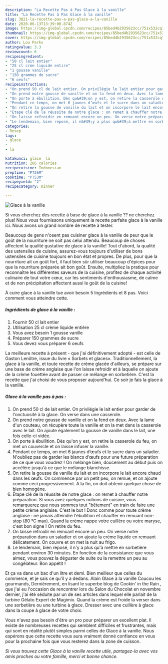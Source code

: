 ```yaml
---
description: "La Recette Pas à Pas Glace à la vanille"
title: "La Recette Pas à Pas Glace à la vanille"
slug: 3821-la-recette-pas-a-pas-glace-a-la-vanille
date: 2020-06-13T13:39:00.874Z
image: https://img-global.cpcdn.com/recipes/85bed4b2935623cc/751x532cq70/glace-a-la-vanille-photo-principale-de-la-recette.jpg
thumbnail: https://img-global.cpcdn.com/recipes/85bed4b2935623cc/751x532cq70/glace-a-la-vanille-photo-principale-de-la-recette.jpg
cover: https://img-global.cpcdn.com/recipes/85bed4b2935623cc/751x532cq70/glace-a-la-vanille-photo-principale-de-la-recette.jpg
author: Lou Parks
ratingvalue: 3.3
reviewcount: 6
recipeingredient:
- "50 cl lait entier"
- "25 cl crme liquide entire"
- "1 gousse vanille"
- "150 grammes de sucre"
- "6 oeufs"
recipeinstructions:
- "On prend 50 cl de lait entier. On privilégie le lait entier pour garder de l&#39;onctuosité à la glace. On verse dans une casserole."
- "On prend notre gousse de vanille et on la fend en deux. Avec la lame d&#39;un couteau, on récupère toute la vanille et on la met dans la casserole avec le lait. On ajoute également la gousse de vanille dans le lait, une fois celle-ci vidée."
- "On porte à ébullition. Dès qu&#39;on y est, on retire la casserole du feu, on met un couvercle et on laisse infuser la vanille."
- "Pendant ce temps, on met 6 jaunes d’œufs et le sucre dans un saladier. N&#39;oubliez pas de garder les blancs d’œufs pour une future préparation de ce que vous voudrez ! On mélange bien, doucement au début puis on accélère jusqu&#39;à ce que le mélange blanchisse."
- "On retire la gousse de vanille du lait et on incorpore le lait encore chaud dans les œufs. On commence par un petit peu, on remue, et on ajoute comme ceci progressivement. A la fin, on doit obtenir quelque chose de bien homogène."
- "Étape clé de la réussite de notre glace : on remet à chauffer notre préparation. Si vous avez quelques notions de cuisine, vous remarquerez que nous sommes tout &#34;bêtement&#34; en train de faire une petite crème anglaise. C&#39;est le but ! Donc comme pour toute crème anglaise : ne jamais atteindre l&#39;ébullition et chauffer en remuant non-stop (80 °C max). Quand la crème nappe votre cuillère ou votre maryse, c&#39;est bon signe ! On retire du feu."
- "On laisse refroidir en remuant encore un peu. On verse notre préparation dans un saladier et on ajoute la crème liquide en remuant délicatement. On couvre et on met la nuit au frigo."
- "Le lendemain, bien reposé, il n&#39;y a plus qu&#39;à mettre en sorbetière pendant environ 30 minutes. En fonction de la consistance que vous aimez, vous pouvez la déguster de suite ou la remettre un peu au congélateur. Bon appétit !"
categories:
- Resep
tags:
- glace
- 
- la

katakunci: glace  la 
nutrition: 266 calories
recipecuisine: Indonesian
preptime: "PT26M"
cooktime: "PT53M"
recipeyield: "2"
recipecategory: Dinner

---
```



![Glace à la vanille](https://img-global.cpcdn.com/recipes/85bed4b2935623cc/751x532cq70/glace-a-la-vanille-photo-principale-de-la-recette.jpg)

Si vous cherchez des recette à base de glace à la vanille ?? ne cherchez plus! Nous vous fournissons uniquement la recette parfaite glace à la vanille ici. Nous avons un grand nombre de recette à tester.

Beaucoup de gens n'osent pas cuisiner glace à la vanille de peur que le goût de la nourriture ne soit pas celui attendu. Beaucoup de choses affectent la qualité gustative de glace à la vanille! Tout d'abord, la qualité des ustensiles de cuisine, assurez-vous toujours d'utiliser de bons ustensiles de cuisine toujours en bon état et propres. De plus, pour que la nourriture ait un goût fort, il faut bien sûr utiliser beaucoup d'épices pour que la nourriture préparée ait bon goût. Ensuite, multipliez la pratique pour reconnaître les différentes saveurs de la cuisine, profitez de chaque activité culinaire de tout votre cœur, car les sentiments d'enthousiasme, de calme et de non précipitation affectent aussi le goût de la cuisine!

<!--inarticleads1-->

À cuire glace à la vanille tue avoir besoin 5 Ingrédients et 8 pas. Voici comment vous atteindre cette.

##### Ingrédients de glace à la vanille :

1. Fournir 50 cl lait entier
1. Utilisation 25 cl crème liquide entière
1. Vous avez besoin 1 gousse vanille
1. Préparer 150 grammes de sucre
1. Vous devez vous préparer 6 oeufs


La meilleure recette à présent - que j&#39;ai définitivement adopté - est celle de Gaston Lenôtre, issue du livre « Sorbets et glaces». Traditionnellement, la glace à la vanille, et toute recette de crème glacée d&#39;ailleurs, se prépare sur une base de crème anglaise que l&#39;on laisse refroidir et à laquelle on ajoute de la crème fouettée avant de passer ce mélange en sorbetière. C&#39;est la recette que j&#39;ai choisi de vous proposer aujourd&#39;hui. Ce soir je fais la glace à la vanille. 

<!--inarticleads2-->

##### Glace à la vanille pas à pas :

1. On prend 50 cl de lait entier. On privilégie le lait entier pour garder de l&#39;onctuosité à la glace. On verse dans une casserole.
1. On prend notre gousse de vanille et on la fend en deux. Avec la lame d&#39;un couteau, on récupère toute la vanille et on la met dans la casserole avec le lait. On ajoute également la gousse de vanille dans le lait, une fois celle-ci vidée.
1. On porte à ébullition. Dès qu&#39;on y est, on retire la casserole du feu, on met un couvercle et on laisse infuser la vanille.
1. Pendant ce temps, on met 6 jaunes d’œufs et le sucre dans un saladier. N&#39;oubliez pas de garder les blancs d’œufs pour une future préparation de ce que vous voudrez ! On mélange bien, doucement au début puis on accélère jusqu&#39;à ce que le mélange blanchisse.
1. On retire la gousse de vanille du lait et on incorpore le lait encore chaud dans les œufs. On commence par un petit peu, on remue, et on ajoute comme ceci progressivement. A la fin, on doit obtenir quelque chose de bien homogène.
1. Étape clé de la réussite de notre glace : on remet à chauffer notre préparation. Si vous avez quelques notions de cuisine, vous remarquerez que nous sommes tout &#34;bêtement&#34; en train de faire une petite crème anglaise. C&#39;est le but ! Donc comme pour toute crème anglaise : ne jamais atteindre l&#39;ébullition et chauffer en remuant non-stop (80 °C max). Quand la crème nappe votre cuillère ou votre maryse, c&#39;est bon signe ! On retire du feu.
1. On laisse refroidir en remuant encore un peu. On verse notre préparation dans un saladier et on ajoute la crème liquide en remuant délicatement. On couvre et on met la nuit au frigo.
1. Le lendemain, bien reposé, il n&#39;y a plus qu&#39;à mettre en sorbetière pendant environ 30 minutes. En fonction de la consistance que vous aimez, vous pouvez la déguster de suite ou la remettre un peu au congélateur. Bon appétit !


Et ça va dans un bac d&#39;un litre et demi. Bien meilleur que celles du commerce, et je sais ce qu&#39;il y a dedans. Alain Glace à la vanille Coucou les gourmands, Dernièrement, en lisant le superbe blog de Cookin&#39; in the Rain , que j&#39;ai eu l&#39;occasion de rencontrer lors du Salon du Chocolat en novembre dernier, j&#39;ai été séduite par un de ses articles dans lequel elle parlait de la turbine Gélato Expert de Magimix. Quand la crème est froide la verser dans une sorbetière ou une turbine à glace. Dresser avec une cuillère à glace dans la coupe à glace de votre choix. 

<!--inarticleads1-->

<p>
Vous n'avez pas besoin d'être un pro pour préparer un excellent plat. Il existe de nombreuses recettes qui semblent difficiles et frustrantes, mais qui sont en réalité plutôt simples parmi celles de Glace à la vanille. Nous espérons que cette recette vous aura vraiment donné confiance en vous pour la prochaine fois que vous resterez dans la zone de cuisson.
</p>

<p>
<i>Si vous trouvez cette Glace à la vanille recette utile, partagez-la avec vos amis proches ou votre famille, merci et bonne chance.</i>
</p>
